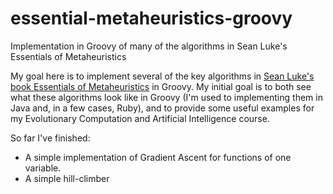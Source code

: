 essential-metaheuristics-groovy
===============================

Implementation in Groovy of many of the algorithms in Sean Luke's Essentials of Metaheuristics

My goal here is to implement several of the key algorithms in 
[Sean Luke's book Essentials of Metaheuristics]([http://www.lulu.com/shop/sean-luke/essentials-of-metaheuristics/paperback/product-15028803.html "Link to the book on Lulu.com") 
in Groovy. My initial goal is to both see what these algorithms look like in Groovy (I'm used to implementing them
in Java and, in a few cases, Ruby), and to provide some useful examples for my Evolutionary Computation and Artificial
Intelligence course.

So far I've finished:
   * A simple implementation of Gradient Ascent for functions of one variable.
   * A simple hill-climber
